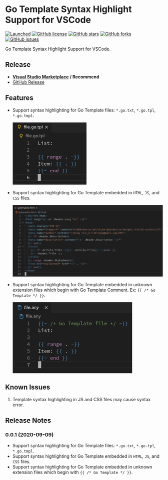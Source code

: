 # Go Template Syntax Highlight Support for VSCode

[![Launched](https://img.shields.io/badge/VSCode--Go--Template-launched-brightgreen.svg?logo=visual-studio-code)](https://github.com/jinliming2/vscode-go-template)
[![GitHub license](https://img.shields.io/github/license/jinliming2/vscode-go-template.svg)](https://raw.githubusercontent.com/jinliming2/vscode-go-template/master/LICENSE)
[![GitHub stars](https://img.shields.io/github/stars/jinliming2/vscode-go-template.svg)](https://github.com/jinliming2/vscode-go-template/stargazers)
[![GitHub forks](https://img.shields.io/github/forks/jinliming2/vscode-go-template.svg)](https://github.com/jinliming2/vscode-go-template/network)
[![GitHub issues](https://img.shields.io/github/issues/jinliming2/vscode-go-template.svg)](https://github.com/jinliming2/vscode-go-template/issues)

Go Template Syntax Highlight Support for VSCode.

## Release

- **[Visual Studio Marketplace](https://marketplace.visualstudio.com/items?itemName=jinliming2.vscode-go-template) / Recommend**
- [GitHub Release](https://github.com/jinliming2/vscode-go-template/releases)

## Features

- Support syntax highlighting for Go Template files: `*.go.txt`, `*.go.tpl`, `*.go.tmpl`.

   ![HTML File](./assets/screenshots/tpl.png)
- Support syntax highlighting for Go Template embedded in `HTML`, `JS`, and `CSS` files.

   ![HTML File](./assets/screenshots/html.png)
- Support syntax highlighting for Go Template embedded in unknown extension files which begin with Go Template Comment. Ex: `{{ /* Go Template */ }}`.

   ![HTML File](./assets/screenshots/comment.png)

## Known Issues

1. Template syntax highlighting in JS and CSS files may cause syntax error.

## Release Notes

### 0.0.1 (2020-09-09)

- Support syntax highlighting for Go Template files: `*.go.txt`, `*.go.tpl`, `*.go.tmpl`.
- Support syntax highlighting for Go Template embedded in `HTML`, `JS`, and `CSS` files.
- Support syntax highlighting for Go Template embedded in unknown extension files which begin with `{{ /* Go Template */ }}`.
